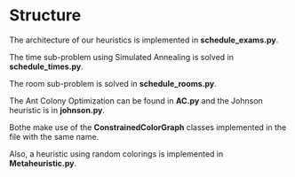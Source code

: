 
# Structure

The architecture of our heuristics is implemented in **schedule_exams.py**.

The time sub-problem using Simulated Annealing is solved in **schedule_times.py**.

The room sub-problem is solved in **schedule_rooms.py**.

The Ant Colony Optimization can be found in **AC.py** and the Johnson heuristic is in **johnson.py**.

Bothe make use of the **ConstrainedColorGraph** classes implemented in the file with the same name.

Also, a heuristic using random colorings is implemented in **Metaheuristic.py**.
